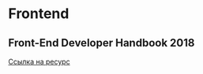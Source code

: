 # Frontend

## Front-End Developer Handbook 2018

[Ссылка на ресурс](https://frontendmasters.com/books/front-end-handbook/2018/)

